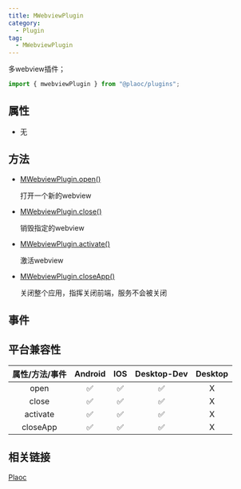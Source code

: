 ```yaml
---
title: MWebviewPlugin
category:
  - Plugin
tag:
  - MWebviewPlugin
---
```


多webview插件；

```js
import { mwebviewPlugin } from "@plaoc/plugins";
```

## 属性

  - 无

## 方法

  - [MWebviewPlugin.open()](./open.md)

    打开一个新的webview


  - [MWebviewPlugin.close()](./close.md)

    销毁指定的webview


  - [MWebviewPlugin.activate()](./activate.md)

    激活webview


  - [MWebviewPlugin.closeApp()](./close-app.md)

    关闭整个应用，指挥关闭前端，服务不会被关闭

## 事件

## 平台兼容性

| 属性/方法/事件 | Android | IOS | Desktop-Dev | Desktop |
|:------------:|:-------:|:---:|:-----------:|:-------:|
| open         | ✅      | ✅  | ✅          | X       |
| close        | ✅      | ✅  | ✅          | X       |
| activate     | ✅      | ✅  | ✅          | X       |
| closeApp     | ✅      | ✅  | ✅          | X       |

## 相关链接

[Plaoc](../../)


